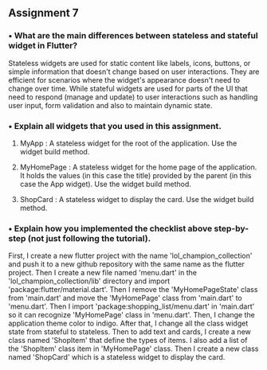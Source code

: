 ## Assignment 7

### • What are the main differences between stateless and stateful widget in Flutter?

Stateless widgets are used for static content like labels, icons, buttons, or simple information that doesn't change based on user interactions. They are efficient for scenarios where the widget's appearance doesn't need to change over time. While stateful widgets are used for parts of the UI that need to respond (manage and update) to user interactions such as handling user input, form validation and also to maintain dynamic state.

### • Explain all widgets that you used in this assignment.

1) MyApp
: A stateless widget for the root of the application. Use the widget build method.

2) MyHomePage
: A stateless widget for the home page of the application. It holds the values (in this case the title) provided by the parent (in this case the App widget). Use the widget build method.

3) ShopCard
: A stateless widget to display the card. Use the widget build method.

### • Explain how you implemented the checklist above step-by-step (not just following the tutorial).

First, I create a new flutter project with the name 'lol_champion_collection' and push it to a new github repository with the same name as the flutter project. Then I create a new file named 'menu.dart' in the 'lol_champion_collection/lib' directory and import 'package:flutter/material.dart'. Then I remove the 'MyHomePageState' class from 'main.dart' and move the 'MyHomePage' class from 'main.dart' to 'menu.dart'. Then I import 'package:shopping_list/menu.dart' in 'main.dart' so it can recognize 'MyHomePage' class in 'menu.dart'. Then, I change the application theme color to indigo. After that, I change all the class widget state from stateful to stateless. Then to add text and cards, I create a new class named 'ShopItem' that define the types of items. I also add a list of the 'ShopItem' class item in 'MyHomePage' class. Then I create a new class named 'ShopCard' which is a stateless widget to display the card.